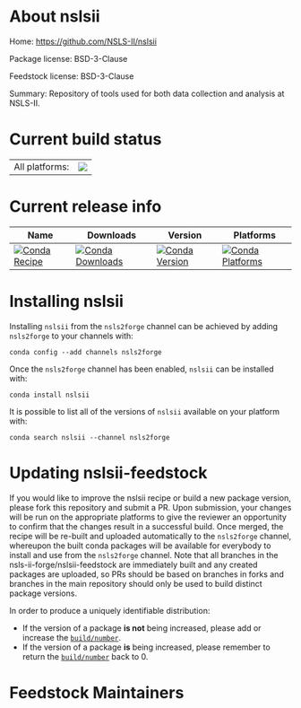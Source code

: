 About nslsii
============

Home: https://github.com/NSLS-II/nslsii

Package license: BSD-3-Clause

Feedstock license: BSD-3-Clause

Summary: Repository of tools used for both data collection and analysis at NSLS-II.



Current build status
====================


<table><tr><td>All platforms:</td>
    <td>
      <a href="https://dev.azure.com/nsls2forge/nsls2forge/_build/latest?definitionId=62&branchName=master">
        <img src="https://dev.azure.com/nsls2forge/nsls2forge/_apis/build/status/nslsii-feedstock?branchName=master">
      </a>
    </td>
  </tr>
</table>

Current release info
====================

| Name | Downloads | Version | Platforms |
| --- | --- | --- | --- |
| [![Conda Recipe](https://img.shields.io/badge/recipe-nslsii-green.svg)](https://anaconda.org/nsls2forge/nslsii) | [![Conda Downloads](https://img.shields.io/conda/dn/nsls2forge/nslsii.svg)](https://anaconda.org/nsls2forge/nslsii) | [![Conda Version](https://img.shields.io/conda/vn/nsls2forge/nslsii.svg)](https://anaconda.org/nsls2forge/nslsii) | [![Conda Platforms](https://img.shields.io/conda/pn/nsls2forge/nslsii.svg)](https://anaconda.org/nsls2forge/nslsii) |

Installing nslsii
=================

Installing `nslsii` from the `nsls2forge` channel can be achieved by adding `nsls2forge` to your channels with:

```
conda config --add channels nsls2forge
```

Once the `nsls2forge` channel has been enabled, `nslsii` can be installed with:

```
conda install nslsii
```

It is possible to list all of the versions of `nslsii` available on your platform with:

```
conda search nslsii --channel nsls2forge
```




Updating nslsii-feedstock
=========================

If you would like to improve the nslsii recipe or build a new
package version, please fork this repository and submit a PR. Upon submission,
your changes will be run on the appropriate platforms to give the reviewer an
opportunity to confirm that the changes result in a successful build. Once
merged, the recipe will be re-built and uploaded automatically to the
`nsls2forge` channel, whereupon the built conda packages will be available for
everybody to install and use from the `nsls2forge` channel.
Note that all branches in the nsls-ii-forge/nslsii-feedstock are
immediately built and any created packages are uploaded, so PRs should be based
on branches in forks and branches in the main repository should only be used to
build distinct package versions.

In order to produce a uniquely identifiable distribution:
 * If the version of a package **is not** being increased, please add or increase
   the [``build/number``](https://conda.io/docs/user-guide/tasks/build-packages/define-metadata.html#build-number-and-string).
 * If the version of a package **is** being increased, please remember to return
   the [``build/number``](https://conda.io/docs/user-guide/tasks/build-packages/define-metadata.html#build-number-and-string)
   back to 0.

Feedstock Maintainers
=====================


